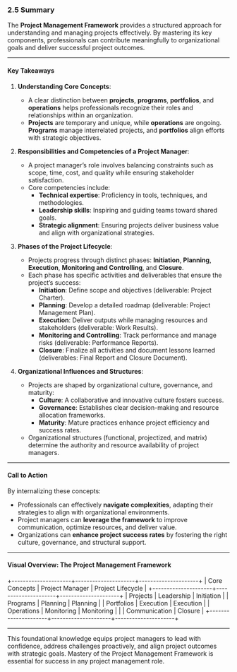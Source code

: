 ### **2.5 Summary**

The **Project Management Framework** provides a structured approach for understanding and managing projects effectively. By mastering its key components, professionals can contribute meaningfully to organizational goals and deliver successful project outcomes.

---

#### **Key Takeaways**

1. **Understanding Core Concepts**:
   - A clear distinction between **projects**, **programs**, **portfolios**, and **operations** helps professionals recognize their roles and relationships within an organization.
   - **Projects** are temporary and unique, while **operations** are ongoing. **Programs** manage interrelated projects, and **portfolios** align efforts with strategic objectives.

2. **Responsibilities and Competencies of a Project Manager**:
   - A project manager’s role involves balancing constraints such as scope, time, cost, and quality while ensuring stakeholder satisfaction.
   - Core competencies include:
     - **Technical expertise**: Proficiency in tools, techniques, and methodologies.
     - **Leadership skills**: Inspiring and guiding teams toward shared goals.
     - **Strategic alignment**: Ensuring projects deliver business value and align with organizational strategies.

3. **Phases of the Project Lifecycle**:
   - Projects progress through distinct phases: **Initiation**, **Planning**, **Execution**, **Monitoring and Controlling**, and **Closure**.
   - Each phase has specific activities and deliverables that ensure the project’s success:
     - **Initiation**: Define scope and objectives (deliverable: Project Charter).
     - **Planning**: Develop a detailed roadmap (deliverable: Project Management Plan).
     - **Execution**: Deliver outputs while managing resources and stakeholders (deliverable: Work Results).
     - **Monitoring and Controlling**: Track performance and manage risks (deliverable: Performance Reports).
     - **Closure**: Finalize all activities and document lessons learned (deliverables: Final Report and Closure Document).

4. **Organizational Influences and Structures**:
   - Projects are shaped by organizational culture, governance, and maturity:
     - **Culture**: A collaborative and innovative culture fosters success.
     - **Governance**: Establishes clear decision-making and resource allocation frameworks.
     - **Maturity**: Mature practices enhance project efficiency and success rates.
   - Organizational structures (functional, projectized, and matrix) determine the authority and resource availability of project managers.

---

#### **Call to Action**

By internalizing these concepts:
- Professionals can effectively **navigate complexities**, adapting their strategies to align with organizational environments.
- Project managers can **leverage the framework** to improve communication, optimize resources, and deliver value.
- Organizations can **enhance project success rates** by fostering the right culture, governance, and structural support.

---

#### **Visual Overview: The Project Management Framework**

+---------------------+---------------------+---------------------+
|   Core Concepts     |   Project Manager  |   Project Lifecycle |
+---------------------+---------------------+---------------------+
| Projects            | Leadership         | Initiation          |
| Programs            | Planning           | Planning            |
| Portfolios          | Execution          | Execution           |
| Operations          | Monitoring         | Monitoring          |
|                     | Communication      | Closure             |
+---------------------+---------------------+---------------------+

---

This foundational knowledge equips project managers to lead with confidence, address challenges proactively, and align project outcomes with strategic goals. Mastery of the Project Management Framework is essential for success in any project management role.
